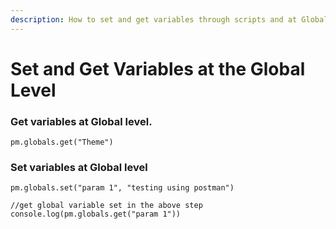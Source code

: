 ```yaml
---
description: How to set and get variables through scripts and at Global scope.
---
```


# Set and Get Variables at the Global Level

### Get variables at Global level.

```text
pm.globals.get("Theme")
```

### Set variables at Global level

```text
pm.globals.set("param 1", "testing using postman")

//get global variable set in the above step
console.log(pm.globals.get("param 1"))
```

